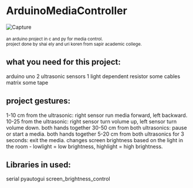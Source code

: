 # ArduinoMediaController  
![Capture](https://user-images.githubusercontent.com/55280978/137301444-8ed637ee-f7ff-42fc-adc5-d74d866ff1f7.PNG)
<br/><br/>
<small>an arduino project in c and py for media control.  
project done by shai ely and uri koren from sapir academic college.</small>  
<h2>what you need for this project:</h2>  
arduino uno   
2 ultrasonic sensors   
1 light dependent resistor  
some cables  
matrix  
some tape  



<h2>project gestures:</h2>
1-10 cm from the ultrasonic: right sensor run media forward, left backward.    
10-25 from the ultrasonic: right sensor turn volume up, left sensor turn volume down.   
both hands together 30-50 cm from both ultrasonics: pause or start a media.   
both hands together 5-20 cm from both ultrasonics for 3 seconds: exit the media.  
changes screen brightness based on the light in the room - lowlight = low brightness, highlight = high brightness.  


<h2>Libraries in used:</h2>
serial   
pyautogui  
screen_brightness_control   
